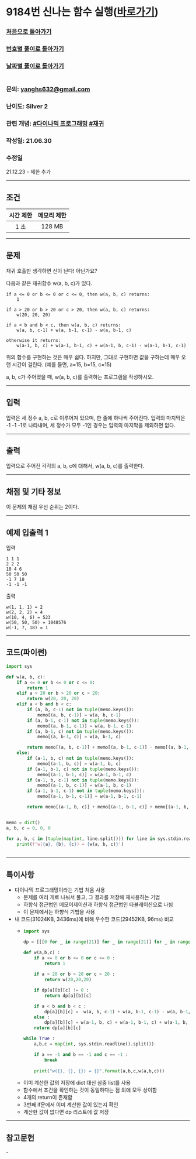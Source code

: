 # 9184번 신나는 함수 실행([바로가기](https://www.acmicpc.net/problem/9184))

### [처음으로 돌아가기](/README.md)
### [번호별 풀이로 돌아가기](README.md)
### [날짜별 풀이로 돌아가기](/Sort%20by%20date.md)
#
### 문의: yanghs632@gmail.com
### 난이도: Silver 2
### 관련 개념: [#다이나믹 프로그래밍](https://www.acmicpc.net/problemset?sort=ac_desc&algo=25) [#재귀](https://www.acmicpc.net/problemset?sort=ac_desc&algo=62)
### 작성일: 21.06.30
### 수정일
21.12.23 - 제한 추가

---
## 조건
시간 제한|메모리 제한
:---:|:---:
1 초|128 MB

---
## 문제
재귀 호출만 생각하면 신이 난다! 아닌가요?

다음과 같은 재귀함수 w(a, b, c)가 있다.

```
if a <= 0 or b <= 0 or c <= 0, then w(a, b, c) returns:
    1

if a > 20 or b > 20 or c > 20, then w(a, b, c) returns:
    w(20, 20, 20)

if a < b and b < c, then w(a, b, c) returns:
    w(a, b, c-1) + w(a, b-1, c-1) - w(a, b-1, c)

otherwise it returns:
    w(a-1, b, c) + w(a-1, b-1, c) + w(a-1, b, c-1) - w(a-1, b-1, c-1)
```
위의 함수를 구현하는 것은 매우 쉽다. 하지만, 그대로 구현하면 값을 구하는데 매우 오랜 시간이 걸린다. (예를 들면, a=15, b=15, c=15)

a, b, c가 주어졌을 때, w(a, b, c)를 출력하는 프로그램을 작성하시오.

---
## 입력
입력은 세 정수 a, b, c로 이루어져 있으며, 한 줄에 하나씩 주어진다. 입력의 마지막은 -1 -1 -1로 나타내며, 세 정수가 모두 -1인 경우는 입력의 마지막을 제외하면 없다.

---
## 출력
입력으로 주어진 각각의 a, b, c에 대해서, w(a, b, c)를 출력한다.

---
## 채점 및 기타 정보

이 문제의 채점 우선 순위는 2이다.

---
## 예제 입출력 1
입력
```
1 1 1
2 2 2
10 4 6
50 50 50
-1 7 18
-1 -1 -1
```

출력
```
w(1, 1, 1) = 2
w(2, 2, 2) = 4
w(10, 4, 6) = 523
w(50, 50, 50) = 1048576
w(-1, 7, 18) = 1
```

---
## 코드(파이썬)
```python
import sys

def w(a, b, c):
    if a <= 0 or b <= 0 or c <= 0:
        return 1
    elif a > 20 or b > 20 or c > 20:
        return w(20, 20, 20)
    elif a < b and b < c:
        if (a, b, c-1) not in tuple(memo.keys()):
            memo[(a, b, c-1)] = w(a, b, c-1)
        if (a, b-1, c-1) not in tuple(memo.keys()):
            memo[(a, b-1, c-1)] = w(a, b-1, c-1)
        if (a, b-1, c) not in tuple(memo.keys()):
            memo[(a, b-1, c)] = w(a, b-1, c)

        return memo[(a, b, c-1)] + memo[(a, b-1, c-1)] - memo[(a, b-1, c)]
    else:
        if (a-1, b, c) not in tuple(memo.keys()):
            memo[(a-1, b, c)] = w(a-1, b, c)
        if (a-1, b-1, c) not in tuple(memo.keys()):
            memo[(a-1, b-1, c)] = w(a-1, b-1, c)
        if (a-1, b, c-1) not in tuple(memo.keys()):
            memo[(a-1, b, c-1)] = w(a-1, b, c-1)
        if (a-1, b-1, c-1) not in tuple(memo.keys()):
            memo[(a-1, b-1, c-1)] = w(a-1, b-1, c-1)

        return memo[(a-1, b, c)] + memo[(a-1, b-1, c)] + memo[(a-1, b, c-1)] - memo[(a-1, b-1, c-1)]


memo = dict()
a, b, c = 0, 0, 0

for a, b, c in [tuple(map(int, line.split())) for line in sys.stdin.readlines()[:-1]]:
    print(f'w({a}, {b}, {c}) = {w(a, b, c)}')
        
```

---
## 특이사항
- 다이나믹 프로그래밍이라는 기법 처음 사용
  - 문제를 여러 개로 나눠서 풀고, 그 결과를 저장해 재사용하는 기법
  - 하향식 접근법인 메모이제이션과 하향식 접근법인 타뷸레이션으로 나뉨
  - 이 문제에서는 하향식 기법을 사용
- 내 코드(31024KB, 3436ms)에 비해 우수한 코드(29452KB, 96ms) 비교
  - ```python
    import sys

    dp = [[[0 for _ in range(21)] for _ in range(21)] for _ in range(21)]

    def w(a,b,c) :
        if a <= 0 or b <= 0 or c <= 0 :
            return 1
        
        if a > 20 or b > 20 or c > 20 :
            return w(20,20,20)

        if dp[a][b][c] != 0 :
            return dp[a][b][c]

        if a < b and b < c :
            dp[a][b][c] =  w(a, b, c-1) + w(a, b-1, c-1) - w(a, b-1, c)
        else :
            dp[a][b][c] = w(a-1, b, c) + w(a-1, b-1, c) + w(a-1, b, c-1) - w(a-1, b-1, c-1)
        return dp[a][b][c]

    while True :
        a,b,c = map(int, sys.stdin.readline().split())

        if a == -1 and b == -1 and c == -1 :
            break
        
        print("w({}, {}, {}) = {}".format(a,b,c,w(a,b,c)))
    ```
  - 이미 계산한 값의 저장에 dict 대신 삼중 list를 사용
  - 함수에서 조건을 확인하는 것이 동일하다는 점 외에 모두 상이함
  - 4개의 return이 존재함
  - 3번째 if문에서 이미 계산한 값이 있는지 확인
  - 계산한 값이 없다면 dp 리스트에 값 저장

---
## 참고문헌
\-